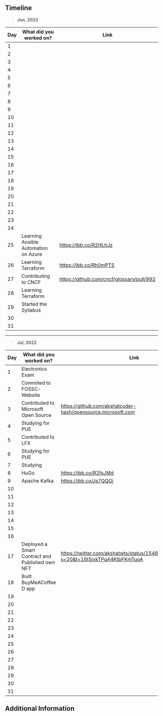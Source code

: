 ## Timeline

> **Jun, 2022**

|Day|What did you worked on?|Link|
|-------|------|--------|
|1|||
|2|||
|3|||
|4|||
|5|||
|6|||
|7|||
|8|||
|9|||
|10|||
|11|||
|12|||
|13|||
|14|||
|15|||
|16|||
|17|||
|18|||
|19|||
|20|||
|21|||
|22|||
|23|||
|24|||
|25|Learning Ansible Automation on Azure|https://ibb.co/R2HLhJz|
|26|Learning Terraform|https://ibb.co/Rh0mPTS|
|27|Contributing to CNCF|https://github.com/cncf/glossary/pull/992|
|28|Learning Terraform||
|29|Started the Syllabus||
|30|||
|31|||

---

> **Jul, 2022**

|Day|What did you worked on?|Link|
|-------|------|--------|
|1|Electronics Exam||
|2|Commited to FOSSC-Website||
|3|Contributed to Microsoft Open Source|https://github.com/akshatcoder-hash/opensource.microsoft.com|
|4|Studying for PUE||
|5|Contributed to LFX||
|6|Studying for PUE||
|7|Studying||
|8|HuGo|https://ibb.co/R2fsJMd|
|9|Apache Kafka|https://ibb.co/Js7QQGj|
|10|||
|11|||
|12|||
|13|||
|14|||
|15|||
|16|||
|17|Deployed a Smart Contract and Published own NFT|https://twitter.com/akshatwts/status/1548425694015008768?s=20&t=16tSjxkTPqA4KtbFKmTuoA|
|18|Built BuyMeACoffee D app||
|19|||
|20|||
|21|||
|22|||
|23|||
|24|||
|25|||
|26|||
|27|||
|28|||
|29|||
|30|||
|31|||

## Additional Information

